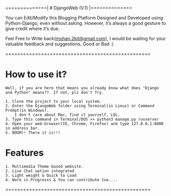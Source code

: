 
==============| # DjangoWeb (V.1) |==============

You can Edit/Modify this Blogging Platform Designed and Developed using Python-Django, even without asking. However, it’s always a good gesture to give credit where it’s due.

Feel Free to Write back(mohan.2kit@gmail.com), I would be waiting for your valuable feedback and suggestions, Good or Bad :)

=================================================

# How to use it?

	Well, if you are here that means you already know what does "Django and Python" means??. If not, plz don't Try.

	1. Clone the project to your local system.
	2. Enter the DjangoWeb folder using Terminal(in Linux) or Command Prompt(in Windows). 
		I don't care about Mac, find it yourself, LOL.
	3. Type this command in Terminal/DOS >> python3 manage.py runserver
	4. Open your web-browser(IE, Chrome, Firefox) and type 127.0.0.1:8000 in address bar.
	5. BOOM!! There it is!!!

# Features
	
	1. Multimedia Theme based website.
	2. Live Chat option integrated
	3. Light weight & Quick to Load
	4. Work in Progresss & You can contribute too....
=================================================


